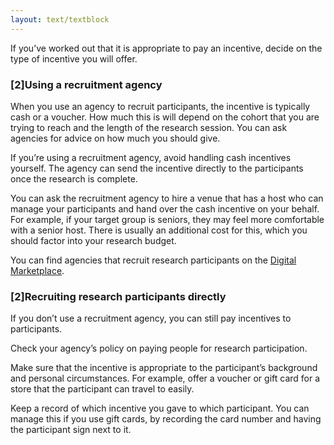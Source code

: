 ```yaml
---
layout: text/textblock
---
```


If you’ve worked out that it is appropriate to pay an incentive, decide on the type of incentive you will offer.

### [2]Using a recruitment agency

When you use an agency to recruit participants, the incentive is typically cash or a voucher. How much this is will depend on the cohort that you are trying to reach and the length of the research session. You can ask agencies for advice on how much you should give.

If you’re using a recruitment agency, avoid handling cash incentives yourself. The agency can send the incentive directly to the participants once the research is complete.

You can ask the recruitment agency to hire a venue that has a host who can manage your participants and hand over the cash incentive on your behalf. For example, if your target group is seniors, they may feel more comfortable with a senior host. There is usually an additional cost for this, which you should factor into your research budget.

You can find agencies that recruit research participants on the [Digital Marketplace](https://marketplace.service.gov.au/).

### [2]Recruiting research participants directly

If you don’t use a recruitment agency, you can still pay incentives to participants.

Check your agency’s policy on paying people for research participation.

Make sure that the incentive is appropriate to the participant’s background and personal circumstances. For example, offer a voucher or gift card for a store that the participant can travel to easily.

Keep a record of which incentive you gave to which participant. You can manage this if you use gift cards, by recording the card number and having the participant sign next to it.   
